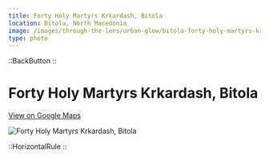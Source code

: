 ```yaml
---
title: Forty Holy Martyrs Krkardash, Bitola
location: Bitola, North Macedonia
image: /images/through-the-lens/urban-glow/bitola-forty-holy-martyrs-krkardash.jpg
type: photo
---
```


::BackButton
::

# Forty Holy Martyrs Krkardash, Bitola

<a href="https://www.google.com/maps/search/?api=1&query=Forty+Holy+Martyrs+Krkardash" target="_blank" rel="noopener noreferrer">View on Google Maps</a>

![Forty Holy Martyrs Krkardash, Bitola](/images/through-the-lens/urban-glow/bitola-forty-holy-martyrs-krkardash.jpg)

<div class="mb-8"></div>

::HorizontalRule
::
